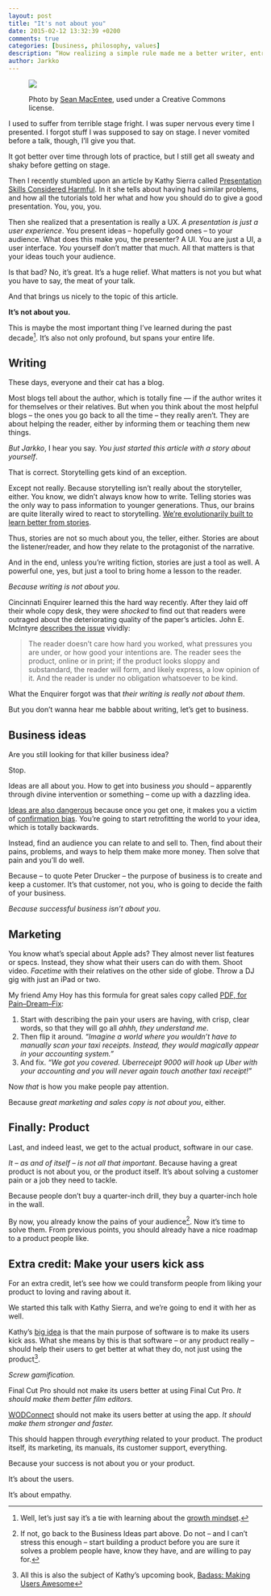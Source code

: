 ```yaml
---
layout: post
title: "It's not about you"
date: 2015-02-12 13:32:39 +0200
comments: true
categories: [business, philosophy, values]
description: “How realizing a simple rule made me a better writer, entrepreneur, and a human.”
author: Jarkko
---
```


<figure markdown="1">
  <a href="https://www.flickr.com/photos/smemon/11984559914/">
    <img src="https://farm4.staticflickr.com/3728/11984559914_be77fb9031_o_d.png">
  </a>

  <figcaption>
    <p>
      Photo by <a href="https://www.flickr.com/photos/smemon/11984559914/">Sean MacEntee</a>, used under a Creative Commons license.
    </p>
  </figcaption>
</figure>

I used to suffer from terrible stage fright. I was super nervous every time I presented. I forgot stuff I was supposed to say on stage. I never vomited before a talk, though, I’ll give you that.

It got better over time through lots of practice, but I still get all sweaty and shaky before getting on stage.

Then I recently stumbled upon an article by Kathy Sierra called [Presentation Skills Considered Harmful](http://seriouspony.com/blog/2013/10/4/presentation-skills-considered-harmful). In it she tells about having had similar problems, and how all the tutorials told her what and how you should do to give a good presentation. You, you, you.

Then she realized that a presentation is really a UX. _A presentation is just a user experience_. You present ideas – hopefully good ones – to your audience. What does this make you, the presenter? A UI. You are just a UI, a user interface. _You_ yourself don’t matter that much. All that matters is that your ideas touch your audience.

Is that bad? No, it’s great. It’s a huge relief. What matters is  not you but what you have to say, the meat of your talk.

And that brings us nicely to the topic of this article.

**It’s not about you.**

This is maybe the most important thing I’ve learned during the past decade[^1]. It’s also not only profound, but spans your entire life.

## Writing

These days, everyone and their cat has a blog.

Most blogs tell about the author, which is totally fine — if the author writes it for themselves or their relatives. But when you think about the most helpful blogs – the ones you go back to all the time – they really aren’t. They are about helping the reader, either by informing them or teaching them new things.

_But Jarkko_, I hear you say. _You just started this article with a story about yourself_.

That is correct. Storytelling gets kind of an exception.

Except not really. Because storytelling isn’t really about the storyteller, either. You know, we didn’t always know how to write. Telling stories was the only way to pass information to younger generations. Thus, our brains are quite literally wired to react to storytelling. [We’re evolutionarily built to learn better from stories](http://lifehacker.com/5965703/the-science-of-storytelling-why-telling-a-story-is-the-most-powerful-way-to-activate-our-brains).

Thus, stories are not so much about you, the teller, either. Stories are about the listener/reader, and how they relate to the protagonist of the narrative.

And in the end, unless you’re writing fiction, stories are just a tool as well. A powerful one, yes, but just a tool to bring home a lesson to the reader.

_Because writing is not about you._

Cincinnati Enquirer learned this the hard way recently. After they laid off their whole copy desk, they were _shocked_ to find out that readers were outraged about the deteriorating quality of the paper’s articles. John E. McIntyre [describes the issue](http://www.baltimoresun.com/news/language-blog/bal-first-lesson-nobody-cares-20150211-story.html) vividly:

> The reader doesn’t care how hard you worked, what pressures you are under, or how good your intentions are. The reader sees the product, online or in print; if the product looks sloppy and substandard, the reader will form, and likely express, a low opinion of it. And the reader is under no obligation whatsoever to be kind.

What the Enquirer forgot was that _their writing is really not about them_.

But you don’t wanna hear me babble about writing, let’s get to business.

## Business ideas

Are you still looking for that killer business idea?

Stop.

Ideas are all about you. How to get into business _you_ should – apparently through divine intervention or something – come up with a dazzling idea.

[Ideas are also dangerous](https://unicornfree.com/2013/how-do-you-create-a-product-people-want-to-buy) because once you get one, it makes you a victim of [confirmation bias](http://en.wikipedia.org/wiki/Confirmation_bias). You’re going to start retrofitting the world to your idea, which is totally backwards.

Instead, find an audience you can relate to and sell to. Then, find about their pains, problems, and ways to help them make more money. Then solve that pain and you’ll do well.

Because – to quote Peter Drucker – the purpose of business is to create and keep a customer. It’s that customer, not you, who is going to decide the faith of your business.

_Because successful business isn’t about you._

## Marketing

You know what’s special about Apple ads? They almost never list features or specs. Instead, they show what their users can do with them. Shoot video. _Facetime_ with their relatives on the other side of globe. Throw a DJ gig with just an iPad or two.

My friend Amy Hoy has this formula for great sales copy called [PDF, for Pain–Dream–Fix](https://unicornfree.com/2013/how-i-increased-conversion-2-4x-with-better-copywriting):

1. Start with describing the pain your users are having, with crisp, clear words, so that they will go all _ahhh, they understand me_.
2. Then flip it around.
	_“Imagine a world where you wouldn’t have to manually scan your taxi receipts. Instead, they would magically appear in your accounting system.”_
3. And fix.
	_“We got you covered. Uberreceipt 9000 will hook up Uber with your accounting and you will never again touch another taxi receipt!”_

Now _that_ is how you make people pay attention.

Because _great marketing and sales copy is not about you_, either.

## Finally: Product

Last, and indeed least, we get to the actual product, software in our case.

_It – as and of itself – is not all that important_. Because having a great product is not about you, or the product itself. It’s about solving a customer pain or a job they need to tackle.

Because people don’t buy a quarter-inch drill, they buy a quarter-inch hole in the wall.

By now, you already know the pains of your audience[^2]. Now it’s time to solve them. From previous points, you should already have a nice roadmap to a product people like.

## Extra credit: Make your users kick ass

For an extra credit, let’s see how we could transform people from liking your product to loving and raving about it.

We started this talk with Kathy Sierra, and we’re going to end it with her as well.

Kathy’s [big idea](http://businessofsoftware.org/2013/02/kathy-sierra-building-the-minimum-badass-user-business-of-software-a-masterclass-in-thinking-about-software-product-development/) is that the main purpose of software is to make its users kick ass. What she means by this is that software – or any product really – should help their users to get better at what they do, not just using the product[^3].

_Screw gamification._

Final Cut Pro should not make its users better at using Final Cut Pro. _It should make them better film editors._

[WODConnect](https://www.wodconnect.com) should not make its users better at using the app. _It should make them stronger and faster._

This should happen through _everything_ related to your product. The product itself, its marketing, its manuals, its customer support, everything.

Because your success is not about you or your product.

It’s about the users.

It’s about empathy.

[^1]:	Well, let’s just say it’s a tie with learning about the [growth mindset](http://mindsetonline.com).

[^2]:	If not, go back to the Business Ideas part above. Do not  – and I can’t stress this enough – start building a product before you are sure it solves a problem people have, know they have, and are willing to pay for.

[^3]:	All this is also the subject of Kathy’s upcoming book, [Badass: Making Users Awesome](http://shop.oreilly.com/product/0636920036593.do)
